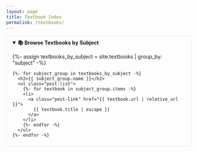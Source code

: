 ```yaml
---
layout: page
title: Textbook Index
permalink: /textbooks/
---
```


<details open>
  <summary>📚 Browse Textbooks by Subject</summary>
  <div class="home" style="margin-top: 15px;">
    {%- assign textbooks_by_subject = site.textbooks | group_by: "subject" -%}
    
    {%- for subject_group in textbooks_by_subject -%}
      <h2>{{ subject_group.name }}</h2>
      <ul class="post-list">
        {%- for textbook in subject_group.items -%}
        <li>
          <a class="post-link" href="{{ textbook.url | relative_url }}">
            {{ textbook.title | escape }}
          </a>
        </li>
        {%- endfor -%}
      </ul>
    {%- endfor -%}
  </div>
</details>

<style>
  details {
    border: 1px solid #e8e8e8;
    border-radius: 5px;
    padding: 0.5rem 1rem;
    margin-bottom: 1rem;
  }
  summary {
    cursor: pointer;
    font-weight: bold;
  }
</style>